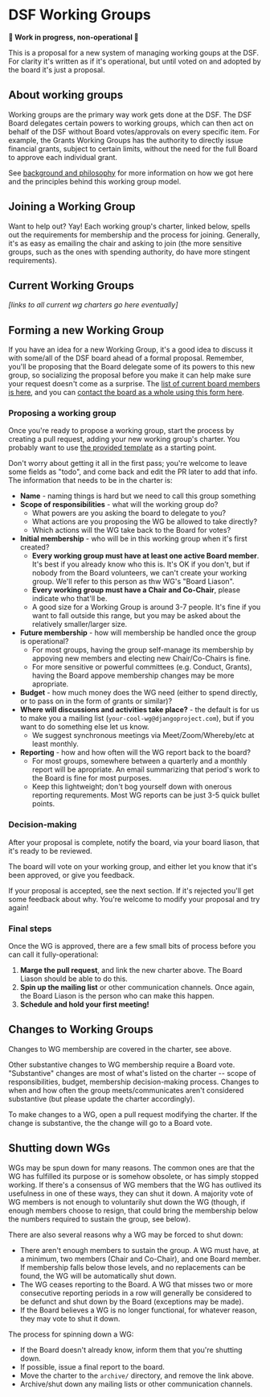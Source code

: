 # DSF Working Groups

**🚧 Work in progress, non-operational 🚧**

This is a proposal for a new system of managing working goups at the DSF. For clarity it's written as if it's operational, but until voted on and adopted by the board it's just a proposal.

## About working groups

Working groups are the primary way work gets done at the DSF. The DSF Board delegates certain powers to working groups, which can then act on behalf of the DSF without Board votes/approvals on every specific item. For example, the Grants Working Groups has the authority to directly issue financial grants, subject to certain limits, without the need for the full Board to approve each individual grant.

See [background and philosophy](XXX) for more information on how we got here and the principles behind this working group model.

## Joining a Working Group

Want to help out? Yay! Each working group's charter, linked below, spells out the requirements for membership and the process for joining. Generally, it's as easy as emailing the chair and asking to join (the more sensitive groups, such as the ones with spending authority, do have more stingent requirements).

## Current Working Groups

_[links to all current wg charters go here eventually]_

## Forming a new Working Group

If you have an idea for a new Working Group, it's a good idea to discuss it with some/all of the DSF board ahead of a formal proposal. Remember, you'll be proposing that the Board delegate some of its powers to this new group, so socializing the proposal before you make it can help make sure your request doesn't come as a surprise. The [list of current board members is here](https://www.djangoproject.com/foundation/), and you can [contact the board as a whole using this form here](https://www.djangoproject.com/contact/foundation/).

### Proposing a working group

Once you're ready to propose a working group, start the process by creating a pull request, adding your new working group's charter. You probably want to use [the provided template](template.md) as a starting point.

Don't worry about getting it all in the first pass; you're welcome to leave some fields as "todo", and come back and edit the PR later to add that info. The information that needs to be in the charter is:

- **Name** - naming things is hard but we need to call this group something
- **Scope of responsibilities** - what will the working group do?
  - What powers are you asking the board to delegate to you?
  - What actions are you proposing the WG be allowed to take directly?
  - Which actions will the WG take back to the Board for votes?
- **Initial membership** - who will be in this working group when it's first created?
  - **Every working group must have at least one active Board member**. It's best if you already know who this is. It's OK if you don't, but if nobody from the Board volunteers, we can't create your working group. We'll refer to this person as thw WG's "Board Liason".
  - **Every working group must have a Chair and Co-Chair**, please indicate who that'll be.
  - A good size for a Working Group is around 3-7 people. It's fine if you want to fall outside this range, but you may be asked about the relatively smaller/larger size.
- **Future membership** - how will membership be handled once the group is operational?
  - For most groups, having the group self-manage its membership by appoving new members and electing new Chair/Co-Chairs is fine.
  - For more sensitive or powerful committees (e.g. Conduct, Grants), having the Board appove membership changes may be more apropriate.
- **Budget** - how much money does the WG need (either to spend directly, or to pass on in the form of grants or similar)?
- **Where will discussions and activities take place?** - the default is for us to make you a mailing list (`your-cool-wg@djangoproject.com`), but if you want to do something else let us know.
  - We suggest synchronous meetings via Meet/Zoom/Whereby/etc at least monthly.
- **Reporting** - how and how often will the WG report back to the board?
  - For most groups, somewhere between a quarterly and a monthly report will be apropriate. An email summarizing that period's work to the Board is fine for most purposes.
  - Keep this lightweight; don't bog yourself down with onerous reporting requrements. Most WG reports can be just 3-5 quick bullet points.

### Decision-making

After your proposal is complete, notify the board, via your board liason, that it's ready to be reviewed.

The board will vote on your working group, and either let you know that it's been approved, or give you feedback.

If your proposal is accepted, see the next section. If it's rejected you'll get some feedback about why. You're welcome to modify your proposal and try again!

### Final steps

Once the WG is approved, there are a few small bits of process before you can call it fully-operational:

1. **Marge the pull request**, and link the new charter above. The Board Liason should be able to do this.
2. **Spin up the mailing list** or other communication channels. Once again, the Board Liason is the person who can make this happen.
3. **Schedule and hold your first meeting!**

## Changes to Working Groups

Changes to WG membership are covered in the charter, see above.

Other substantive changes to WG membership require a Board vote. "Substantive" changes are most of what's listed on the charter -- scope of responsibilities, budget, membership decision-making process. Changes to when and how often the group meets/communicates aren't considered substantive (but please update the charter accordingly).

To make changes to a WG, open a pull request modifying the charter. If the change is substantive, the the change will go to a Board vote.

## Shutting down WGs

WGs may be spun down for many reasons. The common ones are that the WG has fulfilled its purpose or is somehow obsolete, or has simply stopped working. If there's a consensus of WG members that the WG has outlived its usefulness in one of these ways, they can shut it down. A majority vote of WG members is not enough to voluntarily shut down the WG (though, if enough members choose to resign, that could bring the membership below the numbers required to sustain the group, see below).

There are also several reasons why a WG may be forced to shut down:

- There aren't enough members to sustain the group. A WG must have, at a minimum, two members (Chair and Co-Chair), and one Board member. If membership falls below those levels, and no replacements can be found, the WG will be automatically shut down.
- The WG ceases reporting to the Board. A WG that misses two or more consecutive reporting periods in a row will generally be considered to be defunct and shut down by the Board (exceptions may be made).
- If the Board believes a WG is no longer functional, for whatever reason, they may vote to shut it down.

The process for spinning down a WG:

- If the Board doesn't already know, inform them that you're shutting down.
- If possible, issue a final report to the board.
- Move the charter to the `archive/` directory, and remove the link above.
- Archive/shut down any mailing lists or other communication channels.
